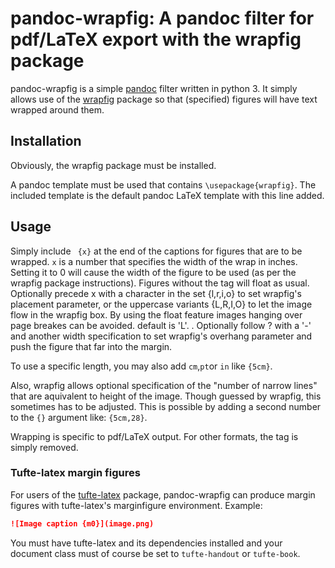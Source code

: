 # pandoc-wrapfig: A pandoc filter for pdf/LaTeX export with the wrapfig package

pandoc-wrapfig is a simple [pandoc][] filter written in python 3. It simply
allows use of the [wrapfig][] package so that (specified) figures will have text
wrapped around them.

## Installation

Obviously, the wrapfig package must be installed.

A pandoc template must be used that contains `\usepackage{wrapfig}`. The
included template is the default pandoc LaTeX template with this line added.

## Usage

Simply include ` {x}` at the end of the captions for figures that are to be
wrapped. `x` is a number that specifies the width of the wrap in inches. Setting
it to 0 will cause the width of the figure to be used (as per the wrapfig
package instructions). Figures without the tag will float as usual. Optionally
precede x with a character in the set {l,r,i,o} to set wrapfig's placement
parameter, or the uppercase variants {L,R,I,O} to let the image flow in the
wrapfig box. By using the float feature images hanging over page breakes can
be avoided. default is 'L'. . Optionally follow ?  with a '-' and another width
specification to set wrapfig's overhang parameter and push the figure that far
into the margin.

To use a specific length, you may also add `cm`,`pt`or `in` like `{5cm}`.

Also, wrapfig allows optional specification of the "number of narrow lines" that
are aquivalent to height of the image. Though guessed by wrapfig, this sometimes
has to be adjusted. This is possible by adding a second number to the `{}`
argument like: `{5cm,28}`.

Wrapping is specific to pdf/LaTeX output. For other formats, the tag is simply
removed.

### Tufte-latex margin figures

For users of the [tufte-latex](https://ctan.org/pkg/tufte-latex?lang=en)
package, pandoc-wrapfig can produce margin figures with tufte-latex's
marginfigure environment. Example:

```markdown
![Image caption {m0}](image.png)
```

You must have tufte-latex and its dependencies installed and your document class
must of course be set to `tufte-handout` or `tufte-book`.

[pandoc]: http://pandoc.org
[wrapfig]: https://www.ctan.org/pkg/wrapfig?lang=en
[tufte-latex]: https://ctan.org/pkg/tufte-latex?lang=en
